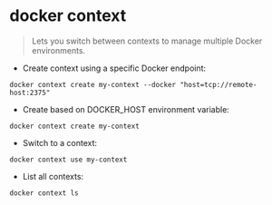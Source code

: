 # docker context

> Lets you switch between contexts to manage multiple Docker environments.

- Create context using a specific Docker endpoint:

`docker context create my-context --docker "host=tcp://remote-host:2375"`

- Create based on DOCKER_HOST environment variable:

`docker context create my-context`

- Switch to a context:

`docker context use my-context`

- List all contexts:

`docker context ls`
